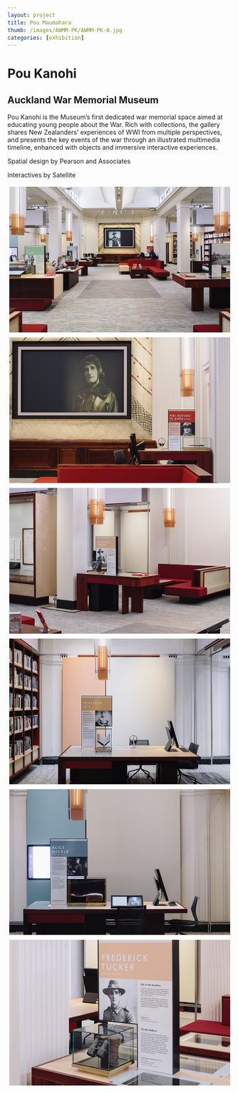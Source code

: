 ```yaml
---
layout: project
title: Pou Maumahara
thumb: /images/AWMM-PK/AWMM-PK-0.jpg
categories: [exhibition]
---
```


# Pou Kanohi

## Auckland War Memorial Museum

Pou Kanohi is the Museum’s first dedicated war memorial space aimed at educating young people about the War. Rich with collections, the gallery shares New Zealanders’ experiences of WWI from multiple perspectives, and presents the key events of the war through an illustrated multimedia timeline, enhanced with objects and immersive interactive experiences.

Spatial design by Pearson and Associates

Interactives by Satellite

![](/images/AWMM-PK/AWMM-PK-1.jpg)
![](/images/AWMM-PK/AWMM-PK-2.jpg)
![](/images/AWMM-PK/AWMM-PK-3.jpg)
![](/images/AWMM-PK/AWMM-PK-4.jpg)
![](/images/AWMM-PK/AWMM-PK-5.jpg)
![](/images/AWMM-PK/AWMM-PK-6.jpg)